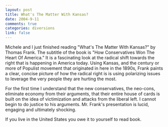 ```yaml
--- 
layout: post
title: What's The Matter With Kansas?
date: 2004-9-11
comments: true
categories: diversions
link: false
---
```

Michele and I just finished reading "What's The Matter With Kansas?" by Thomas Frank. The subtitle of the book is "How Conservatives Won The Heart Of America." It is a fascinating look at the radical shift towards the right that is happening in America today. Using Kansas, and the century or more of Populist movement that originated in here in the 1890s, Frank paints a clear, concise picture of how the radical right is is using polarizing issues to leverage the very people they are hurting the most.

For the first time I understand that the new conservatives, the neo-cons, eliminate economy from their arguments, that their entire house of cards is built on the idea of victimization and attacks from the liberal left. I cannot begin to do justice to his arguments. Mr. Frank's presentation is lucid, engaging and ultimately shocking.

If you live in the United States you owe it to yourself to read book.
